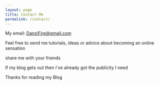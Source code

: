 ```yaml
---
layout: page
title: Contact Me
permalink: /contact/
---
```


My email:
DanziFire@gmail.com

Feel free to send me tutorials, ideas or advice about becoming an online sensation

share me with your friends

If my blog gets out then i've already got the publicity I need

Thanks for reading my Blog 
